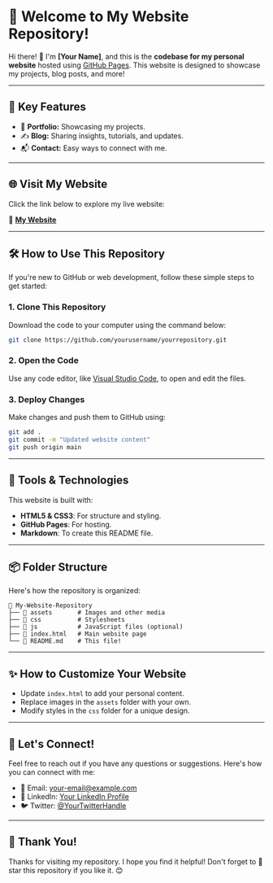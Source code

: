# 🚀 Welcome to My Website Repository!

Hi there! 👋 I'm **[Your Name]**, and this is the **codebase for my personal website** hosted using [GitHub Pages](https://pages.github.com/). This website is designed to showcase my projects, blog posts, and more!

---

## 🌟 Key Features
- 📂 **Portfolio:** Showcasing my projects.
- ✍️ **Blog:** Sharing insights, tutorials, and updates.
- 📬 **Contact:** Easy ways to connect with me.

---

## 🌐 Visit My Website
Click the link below to explore my live website:

🔗 **[My Website](https://yourusername.github.io/)**

---

## 🛠️ How to Use This Repository
If you're new to GitHub or web development, follow these simple steps to get started:

### 1. Clone This Repository
Download the code to your computer using the command below:

```bash
git clone https://github.com/yourusername/yourrepository.git
```

### 2. Open the Code
Use any code editor, like [Visual Studio Code](https://code.visualstudio.com/), to open and edit the files.

### 3. Deploy Changes
Make changes and push them to GitHub using:

```bash
git add .
git commit -m "Updated website content"
git push origin main
```

---

## 🧰 Tools & Technologies
This website is built with:
- **HTML5 & CSS3**: For structure and styling.
- **GitHub Pages**: For hosting.
- **Markdown**: To create this README file.

---

## 📦 Folder Structure
Here's how the repository is organized:
```
📂 My-Website-Repository
├── 📁 assets       # Images and other media
├── 📁 css          # Stylesheets
├── 📁 js           # JavaScript files (optional)
├── 📄 index.html   # Main website page
└── 📄 README.md    # This file!
```

---

## ✨ How to Customize Your Website
- Update `index.html` to add your personal content.
- Replace images in the `assets` folder with your own.
- Modify styles in the `css` folder for a unique design.

---

## 🤝 Let's Connect!
Feel free to reach out if you have any questions or suggestions. Here's how you can connect with me:
- 📧 Email: [your-email@example.com](mailto:your-email@example.com)
- 💼 LinkedIn: [Your LinkedIn Profile](https://www.linkedin.com/in/yourusername)
- 🐦 Twitter: [@YourTwitterHandle](https://twitter.com/yourusername)

---

## 🎉 Thank You!
Thanks for visiting my repository. I hope you find it helpful! Don't forget to 🌟 star this repository if you like it. 😊
